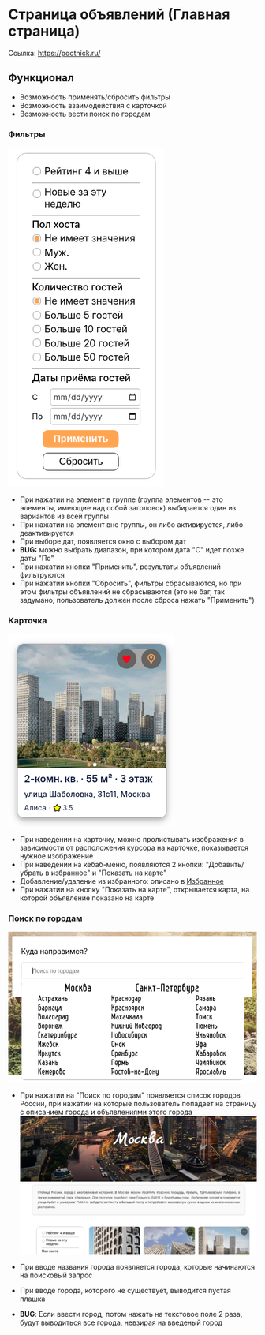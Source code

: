 # Страница объявлений (Главная страница)

Ссылка: https://pootnick.ru/

## Функционал

-   Возможность применять/сбросить фильтры
-   Возможность взаимодействия с карточкой
-   Возможность вести поиск по городам

### Фильтры

![Фильтры](filters.png)

-   При нажатии на элемент в группе (группа элементов -- это элементы, имеющие над собой заголовок) выбирается один из вариантов из всей группы
-   При нажатии на элемент вне группы, он либо активируется, либо деактивируется
-   При выборе дат, появляется окно с выбором дат
-   **BUG:** можно выбрать диапазон, при котором дата "С" идет позже даты "По"
-   При нажатии кнопки "Применить", результаты объявлений фильтруются
-   При нажатии кнопки "Сбросить", фильтры сбрасываются, но при этом фильтры объявлений не сбрасываются (это не баг, так задумано, пользователь должен после сброса нажать "Применить")

### Карточка

![alt text](card.png)

-   При наведении на карточку, можно пролистывать изображения в зависимости от расположения курсора на карточке, показывается нужное изображение
-   При наведении на кебаб-меню, появляются 2 кнопки: "Добавить/убрать в избранное" и "Показать на карте"
-   Добавление/удаление из избранного: описано в [Избранное](../favorites/ReadMe.md)
-   При нажатии на кнопку "Показать на карте", открывается карта, на которой объявление показано на карте

### Поиск по городам

![Поиск по городам](city-search.png)

-   При нажатии на "Поиск по городам" появляется список городов России, при нажатии на которые пользователь попадает на страницу с описанием города и объявлениями этого города![City page](city-page.png)
-   При вводе названия города появляется города, которые начинаются на поисковый запрос
-   При вводе города, которого не существует, выводится пустая плашка

-   **BUG**: Если ввести город, потом нажать на текстовое поле 2 раза, будут выводиться все города, невзирая на введеный город
